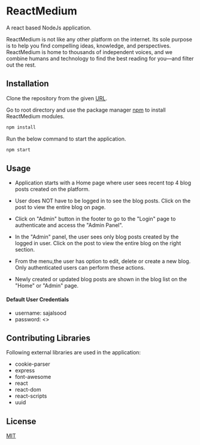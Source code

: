 # ReactMedium

A react based NodeJs application.

ReactMedium is not like any other platform on the internet. Its sole purpose is to help you find compelling ideas, knowledge, and perspectives. ReactMedium is home to thousands of independent voices, and we combine humans and technology to find the best reading for you—and filter out the rest.

## Installation

Clone the repository from the given [URL](https://github.com/seainfo6250/student---SajalSood).

Go to root directory and use the package manager [npm](https://www.npmjs.com/get-npm) to install ReactMedium modules.

```bash
npm install
```

Run the below command to start the application.

```bash
npm start
```

## Usage

- Application starts with a Home page where user sees recent top 4 blog posts created on the platform.

- User does NOT have to be logged in to see the blog posts. Click on the post to view the entire blog on page.

- Click on "Admin" button in the footer to go to the "Login" page to authenticate and access the "Admin Panel".

- In the "Admin" panel, the user sees only blog posts created by the logged in user. Click on the post to view the entire blog on the right section.

- From the menu,the user has option to edit, delete or create a new blog. Only authenticated users can perform these actions. 

- Newly created or updated blog posts are shown in the blog list on the "Home" or "Admin" page.

#### Default User Credentials 

- username: sajalsood
- password: <<anything>>

## Contributing Libraries
Following external libraries are used in the application:

- cookie-parser
- express
- font-awesome
- react
- react-dom
- react-scripts
- uuid


## License
[MIT](https://choosealicense.com/licenses/mit/)